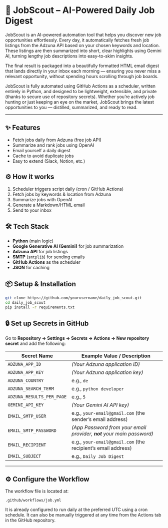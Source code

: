 # 🧠 JobScout – AI-Powered Daily Job Digest

JobScout is an AI-powered automation tool that helps you discover new job opportunities effortlessly.
Every day, it automatically fetches fresh job listings from the Adzuna API based on your chosen keywords and location. These listings are then summarized into short, clear highlights using Gemini AI, turning lengthy job descriptions into easy-to-skim insights.

The final result is packaged into a beautifully formatted HTML email digest that lands directly in your inbox each morning — ensuring you never miss a relevant opportunity, without spending hours scrolling through job boards.

JobScout is fully automated using GitHub Actions as a scheduler, written entirely in Python, and designed to be lightweight, extensible, and private (thanks to secure use of repository secrets). Whether you’re actively job hunting or just keeping an eye on the market, JobScout brings the latest opportunities to you — distilled, summarized, and ready to read.

---


## ✨ Features
- Fetch jobs daily from Adzuna (free job API)
- Summarize and rank jobs using OpenAI
- Email yourself a daily digest
- Cache to avoid duplicate jobs
- Easy to extend (Slack, Notion, etc.)

## ⚙️ How it works
1. Scheduler triggers script daily (cron / GitHub Actions)
2. Fetch jobs by keywords & location from Adzuna
3. Summarize jobs with OpenAI
4. Generate a Markdown/HTML email
5. Send to your inbox


## 🛠️ Tech Stack
- **Python** (main logic)
- **Google Generative AI (Gemini)** for job summarization
- **Adzuna API** for job listings
- **SMTP** (`smtplib`) for sending emails
- **GitHub Actions** as the scheduler
- **JSON** for caching

## 📦 Setup & Installation
```bash
git clone https://github.com/yourusername/daily_job_scout.git
cd daily_job_scout
pip install -r requirements.txt
```

## 🔒 Set up Secrets in GitHub

Go to **Repository → Settings → Secrets → Actions → New repository secret** and add the following:

| Secret Name                | Example Value / Description                                 |
|---------------------------|-------------------------------------------------------------|
| `ADZUNA_APP_ID`           | *(Your Adzuna application ID)*                              |
| `ADZUNA_APP_KEY`          | *(Your Adzuna application key)*                             |
| `ADZUNA_COUNTRY`          | e.g., `de`                                                  |
| `ADZUNA_SEARCH_TERM`      | e.g., `python developer`                                    |
| `ADZUNA_RESULTS_PER_PAGE` | e.g., `5`                                                    |
| `GEMINI_API_KEY`          | *(Your Gemini AI API key)*                                  |
| `EMAIL_SMTP_USER`         | e.g., `your-email@gmail.com` (the sender’s email address)   |
| `EMAIL_SMTP_PASSWORD`     | *(App Password from your email provider, **not** your main password)* |
| `EMAIL_RECIPIENT`         | e.g., `your-email@gmail.com` (the recipient’s email address) |
| `EMAIL_SUBJECT`           | e.g., `Daily Job Digest`                                    |

---

## ⚙️ Configure the Workflow

The workflow file is located at:

```text
.github/workflows/job.yml
```

It is already configured to run daily at the preferred UTC using a cron schedule.
It can also be manually triggered at any time from the Actions tab in the GitHub repository.
